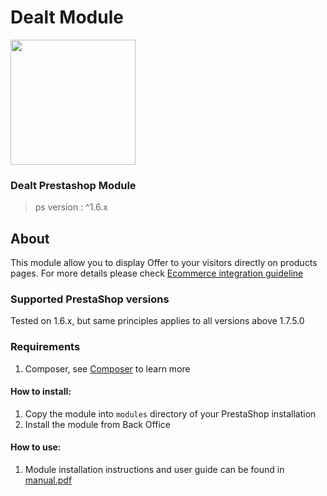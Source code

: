 # Dealt Module
<img src="https://dealt.fr/logo.svg" width="200"/>

### Dealt Prestashop Module

> ps version : ^1.6.x
>
## About
This module allow you to display Offer to your visitors directly on products pages.
For more details please check <a href="https://developer.dealt.fr/e-commerce-integration-guide"> Ecommerce integration guideline<a>

### Supported PrestaShop versions

Tested on 1.6.x, but same principles applies to all versions above 1.7.5.0

### Requirements

1. Composer, see [Composer](https://getcomposer.org/) to learn more

#### How to install:
1. Copy the module into `modules` directory of your PrestaShop installation
3. Install the module from Back Office

#### How to use:
1. Module installation instructions and user guide can be found in [manual.pdf](manual/manual.pdf)